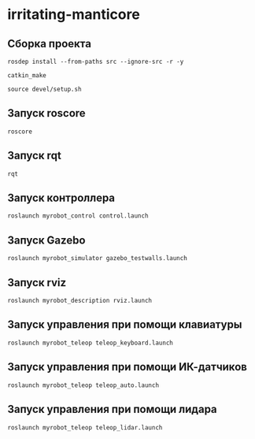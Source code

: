 # irritating-manticore

## Сборка проекта

```shell
rosdep install --from-paths src --ignore-src -r -y
```

```shell
catkin_make
```

```shell
source devel/setup.sh
```

## Запуск roscore

```shell
roscore
```

## Запуск rqt

```shell
rqt
```

## Запуск контроллера

```shell
roslaunch myrobot_control control.launch
```

## Запуск Gazebo

```shell
roslaunch myrobot_simulator gazebo_testwalls.launch
```

## Запуск rviz

```shell
roslaunch myrobot_description rviz.launch
```

## Запуск управления при помощи клавиатуры

```shell
roslaunch myrobot_teleop teleop_keyboard.launch
```

## Запуск управления при помощи ИК-датчиков

```shell
roslaunch myrobot_teleop teleop_auto.launch
```

## Запуск управления при помощи лидара

```shell
roslaunch myrobot_teleop teleop_lidar.launch
```
